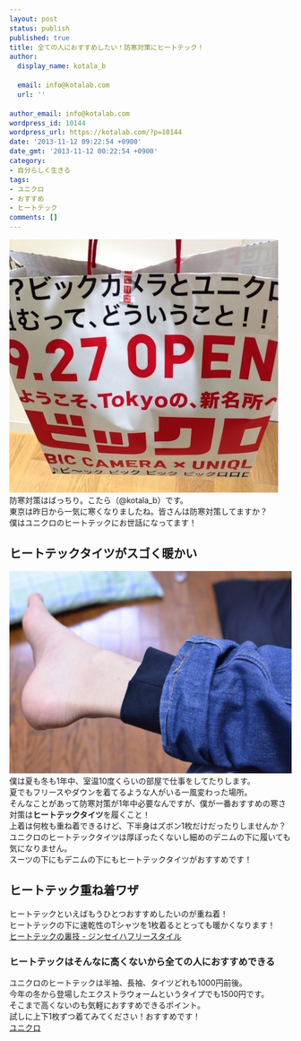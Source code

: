 ```yaml
---
layout: post
status: publish
published: true
title: 全ての人におすすめしたい！防寒対策にヒートテック！
author:
  display_name: kotala_b

  email: info@kotalab.com
  url: ''

author_email: info@kotalab.com
wordpress_id: 10144
wordpress_url: https://kotalab.com/?p=10144
date: '2013-11-12 09:22:54 +0900'
date_gmt: '2013-11-12 00:22:54 +0900'
category:
- 自分らしく生きる
tags:
- ユニクロ
- おすすめ
- ヒートテック
comments: []
---
```

<p><img src="/wp-content/uploads/heattech_131112_01.jpg" alt="heattech_131112_01" width="480" height="452" class="alignnone size-full wp-image-10147" /><br />
防寒対策はばっちり。こたら（@kotala_b）です。<br />
東京は昨日から一気に寒くなりましたね。皆さんは防寒対策してますか？<br />
僕はユニクロのヒートテックにお世話になってます！<br />
</p>
<!--more-->
<h2>ヒートテックタイツがスゴく暖かい</h2>
<p><img src="/wp-content/uploads/heattech_131112-546x361.jpg" alt="heattech_131112" width="546" height="361" class="alignnone size-large wp-image-10146" /><br />
僕は夏も冬も1年中、室温10度くらいの部屋で仕事をしてたりします。<br />
夏でもフリースやダウンを着てるような人がいる一風変わった場所。<br />
そんなことがあって防寒対策が1年中必要なんですが、僕が一番おすすめの寒さ対策は<strong>ヒートテックタイツ</strong>を履くこと！<br />
上着は何枚も重ね着できるけど、下半身はズボン1枚だけだったりしませんか？<br />
ユニクロのヒートテックタイツは厚ぼったくないし細めのデニムの下に履いても気になりません。<br />
スーツの下にもデニムの下にもヒートテックタイツがおすすめです！</p>
<h2>ヒートテック重ね着ワザ</h2>
<p>ヒートテックといえばもうひとつおすすめしたいのが重ね着！<br />
ヒートテックの下に速乾性のTシャツを1枚着るととっても暖かくなります！<br />
<a href="http://lifeisfreestyle2.blog79.fc2.com/blog-entry-339.html" target="_blank">ヒートテックの裏技 - ジンセイハフリースタイル</a></p>
<h3>ヒートテックはそんなに高くないから全ての人におすすめできる</h3>
<p>ユニクロのヒートテックは半袖、長袖、タイツどれも1000円前後。<br />
今年の冬から登場したエクストラウォームというタイプでも1500円です。<br />
そこまで高くないのも気軽におすすめできるポイント。<br />
試しに上下1枚ずつ着てみてください！おすすめです！<br />
<a href="http://www.uniqlo.com/jp/" target="_blank">ユニクロ</a></p>
